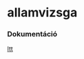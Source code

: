 # allamvizsga

### Dokumentáció
[Itt](https://docs.google.com/document/d/1mHBEkunb3XTwdeXdIpWoWi4DasZq6oTr/edit?pli=1#)
